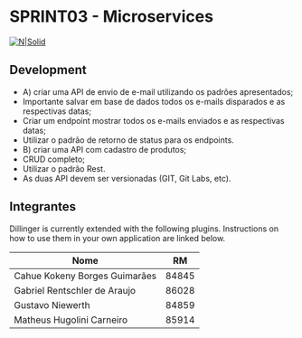 # SPRINT03 - Microservices 


[![N|Solid](https://cldup.com/dTxpPi9lDf.thumb.png)](https://nodesource.com/products/nsolid)

## Development

- A)    criar uma API de envio de e-mail utilizando os padrões apresentados;
- Importante salvar em base de dados todos os e-mails disparados e as respectivas datas;
- Criar um endpoint mostrar todos os e-mails enviados e as respectivas datas;
- Utilizar o padrão de retorno de status para os endpoints.
- B)  criar uma API com cadastro  de produtos;
- CRUD completo;
- Utilizar o padrão Rest.
- As duas API devem ser versionadas (GIT, Git Labs, etc).


## Integrantes

Dillinger is currently extended with the following plugins.
Instructions on how to use them in your own application are linked below.

| Nome | RM |
| ------ | ------ |
| Cahue Kokeny Borges Guimarães | 84845 |
| Gabriel Rentschler de Araujo | 86028 |
| Gustavo Niewerth | 84859 |
| Matheus Hugolini Carneiro | 85914 |
